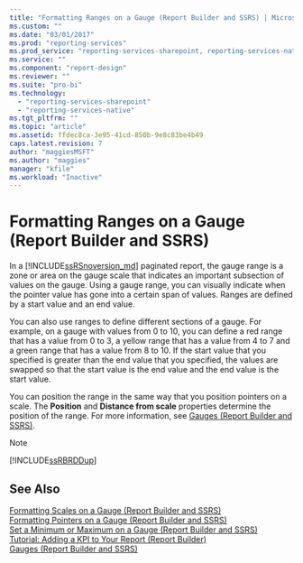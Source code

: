 ```yaml
---
title: "Formatting Ranges on a Gauge (Report Builder and SSRS) | Microsoft Docs"
ms.custom: ""
ms.date: "03/01/2017"
ms.prod: "reporting-services"
ms.prod_service: "reporting-services-sharepoint, reporting-services-native"
ms.service: ""
ms.component: "report-design"
ms.reviewer: ""
ms.suite: "pro-bi"
ms.technology: 
  - "reporting-services-sharepoint"
  - "reporting-services-native"
ms.tgt_pltfrm: ""
ms.topic: "article"
ms.assetid: ffdec8ca-3e95-41cd-850b-9e8c83be4b49
caps.latest.revision: 7
author: "maggiesMSFT"
ms.author: "maggies"
manager: "kfile"
ms.workload: "Inactive"
---
```

# Formatting Ranges on a Gauge (Report Builder and SSRS)
 In a [!INCLUDE[ssRSnoversion_md](../../includes/ssrsnoversion-md.md)] paginated report, the gauge range is a zone or area on the gauge scale that indicates an important subsection of values on the gauge. Using a gauge range, you can visually indicate when the pointer value has gone into a certain span of values. Ranges are defined by a start value and an end value.  
  
 You can also use ranges to define different sections of a gauge. For example, on a gauge with values from 0 to 10, you can define a red range that has a value from 0 to 3, a yellow range that has a value from 4 to 7 and a green range that has a value from 8 to 10. If the start value that you specified is greater than the end value that you specified, the values are swapped so that the start value is the end value and the end value is the start value.  
  
 You can position the range in the same way that you position pointers on a scale. The **Position** and **Distance from scale** properties determine the position of the range. For more information, see [Gauges &#40;Report Builder and SSRS&#41;](../../reporting-services/report-design/gauges-report-builder-and-ssrs.md).  
  
> [!NOTE]  
>  [!INCLUDE[ssRBRDDup](../../includes/ssrbrddup-md.md)]  
  
## See Also  
 [Formatting Scales on a Gauge &#40;Report Builder and SSRS&#41;](../../reporting-services/report-design/formatting-scales-on-a-gauge-report-builder-and-ssrs.md)   
 [Formatting Pointers on a Gauge &#40;Report Builder and SSRS&#41;](../../reporting-services/report-design/formatting-pointers-on-a-gauge-report-builder-and-ssrs.md)   
 [Set a Minimum or Maximum on a Gauge &#40;Report Builder and SSRS&#41;](../../reporting-services/report-design/set-a-minimum-or-maximum-on-a-gauge-report-builder-and-ssrs.md)   
 [Tutorial: Adding a KPI to Your Report &#40;Report Builder&#41;](../../reporting-services/tutorial-adding-a-kpi-to-your-report-report-builder.md)   
 [Gauges &#40;Report Builder and SSRS&#41;](../../reporting-services/report-design/gauges-report-builder-and-ssrs.md)  
  
  
